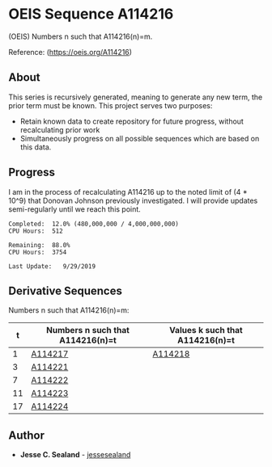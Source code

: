 # OEIS Sequence A114216

(OEIS) Numbers n such that A114216(n)=m.

Reference: (https://oeis.org/A114216)


## About

This series is recursively generated, meaning to generate any new term, the prior term must be known. This project serves two purposes:
* Retain known data to create repository for future progress, without recalculating prior work
* Simultaneously progress on all possible sequences which are based on this data.

## Progress

I am in the process of recalculating A114216 up to the noted limit of (4 * 10^9) that Donovan Johnson previously investigated. I will provide updates semi-regularly until we reach this point.

    Completed:  12.0% (480,000,000 / 4,000,000,000‬)
    CPU Hours:  512
    
    Remaining:  88.0%
    CPU Hours:  3754
    
    Last Update:   9/29/2019
                
 
 
## Derivative Sequences
Numbers n such that A114216(n)=m:

| t | Numbers n such that A114216(n)=t | Values k such that A114216(n)=t |
| --- | --- | --- |
| 1 | [A114217](https://oeis.org/A114217) | [A114218](https://oeis.org/A114218) |
| 3 | [A114221](https://oeis.org/A114221) | |
| 7 | [A114222](https://oeis.org/A114222) | |
| 11 | [A114223](https://oeis.org/A114223) | |
| 17 | [A114224](https://oeis.org/A114224) | |

## Author

* **Jesse C. Sealand** - [jessesealand](https://github.com/jessesealand)
